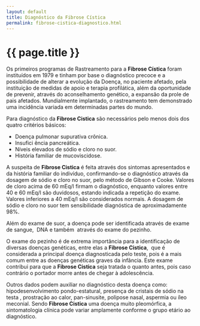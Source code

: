 ```yaml
---
layout: default
title: Diagnóstico da Fibrose Cística
permalink: fibrose-cistica-diagnostico.html
---
```


# {{ page.title }}

Os primeiros programas de Rastreamento para a __Fibrose Cística__ foram instituídos em 1979 e tinham por base o diagnóstico precoce e a possibilidade de alterar a evolução da Doença, no paciente afetado, pela instituição de medidas de apoio e terapia profilática, além da oportunidade de prevenir, através do aconselhamento genético, a expansão da prole de pais afetados. Mundialmente implantado, o rastreamento tem demonstrado uma incidência variada em determinadas partes do mundo.

Para diagnóstico da __Fibrose Cistica__ são necessários pelo menos dois dos quatro critérios básicos:

* Doença pulmonar supurativa crônica.
* Insufici ência pancreática.
* Níveis elevados de sódio e cloro no suor.
* História familiar de mucoviscidose.

A suspeita de __Fibrose Cistica__ é feita através dos sintomas apresentados e da história familiar do indivíduo, confirmando-se o diagnóstico através da dosagem de sódio e cloro no suor, pelo método de Gibson e Cooke. Valores de cloro acima de 60 mEq/l firmam o diagnóstico, enquanto valores entre 40 e 60 mEq/l são duvidosos, estando indicada a repetição do exame. Valores inferiores a 40 mEq/l são considerados normais. A dosagem de sódio e cloro no suor tem sensibilidade diagnóstica de aproximadamente 98%.

Além do exame de suor, a doença pode ser identificada através de exame  de sangue,  DNA e também  através do exame do pezinho.

O exame do pezinho é de extrema importância para a identificação de diversas doenças genéticas, entre elas a __Fibrose Cistica__,  que é considerada a principal doença diagnosticada pelo teste, pois é a mais comum entre as doenças genéticas graves da infância. Este exame contribui para que a __Fibrose Cistica__ seja tratada o quanto antes, pois caso contrário o portador morre antes de chegar à adolescência.

Outros dados podem auxiliar no diagnóstico desta doença como: hipodesenvolvimento pondo-estatural, presença de cristais de sódio na testa , prostração ao calor, pan-sinusite, polipose nasal, aspermia ou íleo meconial. Sendo __Fibrose Cistica__ uma doença muito pleomórfica, a sintomatologia clínica pode variar amplamente conforme o grupo etário ao diagnóstico.
